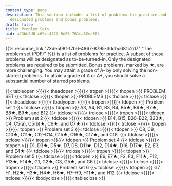 ```yaml
---
content_type: page
description: This section includes a list of problems for practice and a table with
  designated problems and bonus problems.
draft: false
title: Problem Sets
uid: a23bb9d8-c69c-4f2f-8e26-761ca52ea804
---
```

{{% resource_link "73de508f-f7b6-4867-8795-3ddbc681c2d7" "The problem set (PDF)" %}} is a list of problems for practice. A subset of these problems will be designated as to-be-turned-in. Only the designated problems are required to be submitted. Bonus problems, marked by ★, are more challenging. You may attain a grade of A- by only solving the non-starred problems. To attain a grade of A or A+, you should solve a substantial number of starred problems.

{{< tableopen >}}{{< theadopen >}}{{< tropen >}}{{< thopen >}}
PROBLEM SET
{{< thclose >}}{{< thopen >}}
PROBLEMS
{{< thclose >}}{{< trclose >}}{{< theadclose >}}{{< tbodyopen >}}{{< tropen >}}{{< tdopen >}}
Problem set 1
{{< tdclose >}}{{< tdopen >}}
A3, A4, B1, B3, B4, B5★, B6★, B7★, B8★, B9★, and B12
{{< tdclose >}}{{< trclose >}}{{< tropen >}}{{< tdopen >}}
Problem set 2
{{< tdclose >}}{{< tdopen >}}
B14, B15, B20–B22, B23★, C4, C5(a), C5(b)★, C6★, and C7★
{{< tdclose >}}{{< trclose >}}{{< tropen >}}{{< tdopen >}}
Problem set 3
{{< tdclose >}}{{< tdopen >}}
C8, C9, C10★, C11★, C12–C14, C15★, C16★, C17★, and C18 
{{< tdclose >}}{{< trclose >}}{{< tropen >}}{{< tdopen >}}
Problem set 4
{{< tdclose >}}{{< tdopen >}}
D1, D3★, D5★, D7, D8, D11★, D12, D14★, D16, D17★, E2, E3, and E4★
{{< tdclose >}}{{< trclose >}}{{< tropen >}}{{< tdopen >}}
Problem set 5
{{< tdclose >}}{{< tdopen >}}
E6, E7★, F2, F3, F11★, F12, F13★, F14★, G1, G2★, G3, G5★, and G6
{{< tdclose >}}{{< trclose >}}{{< tropen >}}{{< tdopen >}}
Problem set 6
{{< tdclose >}}{{< tdopen >}}
G7, H1, H2★, H3★, H4★, H6★, H7–H9, H11★, and H12
{{< tdclose >}}{{< trclose >}}{{< tbodyclose >}}{{< tableclose >}}
